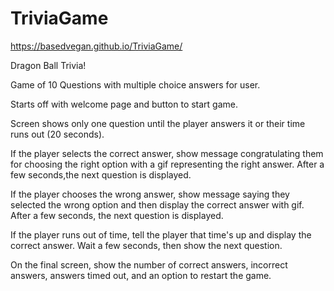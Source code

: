# TriviaGame

https://basedvegan.github.io/TriviaGame/

Dragon Ball Trivia!

Game of 10 Questions with multiple choice answers for user. 

Starts off with welcome page and button to start game.

Screen shows only one question until the player answers it or their time runs out (20 seconds).

If the player selects the correct answer, show message congratulating them for choosing the right option with a gif representing the right answer. After a few seconds,the next question is displayed.

If the player chooses the wrong answer, show message saying they selected the wrong option and then display the correct answer with gif. After a few seconds, the next question is displayed.

If the player runs out of time, tell the player that time's up and display the correct answer. Wait a few seconds, then show the next question.

On the final screen, show the number of correct answers, incorrect answers, answers timed out, and an option to restart the game.





